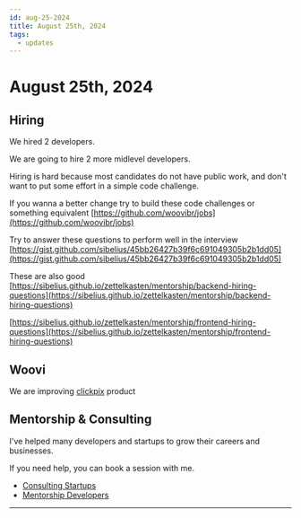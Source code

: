 ```yaml
---
id: aug-25-2024
title: August 25th, 2024
tags:
  - updates
---
```


# August 25th, 2024

## Hiring

We hired 2 developers.

We are going to hire 2 more midlevel developers.

Hiring is hard because most candidates do not have public work, and don't want to put some effort in a simple code challenge.

If you wanna a better change try to build these code challenges or something equivalent [https://github.com/woovibr/jobs](https://github.com/woovibr/jobs)

Try to answer these questions to perform well in the interview [https://gist.github.com/sibelius/45bb26427b39f6c691049305b2b1dd05](https://gist.github.com/sibelius/45bb26427b39f6c691049305b2b1dd05)

These are also good [https://sibelius.github.io/zettelkasten/mentorship/backend-hiring-questions](https://sibelius.github.io/zettelkasten/mentorship/backend-hiring-questions)

[https://sibelius.github.io/zettelkasten/mentorship/frontend-hiring-questions](https://sibelius.github.io/zettelkasten/mentorship/frontend-hiring-questions)

## Woovi

We are improving [clickpix](https://clickpix.com/) product

## Mentorship & Consulting

I've helped many developers and startups to grow their careers and businesses.

If you need help, you can book a session with me.

- [Consulting Startups](../../../paid-consulting-startups.mdx)
- [Mentorship Developers](../../../paid-mentorship-developers.mdx)

---

